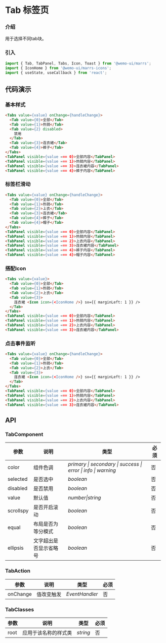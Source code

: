# Tab 标签页

### 介绍

用于选择不同tab块。

### 引入

```js
import { Tab, TabPanel, Tabs, Icon, Toast } from '@wemo-ui/marrs';
import { IconHome } from '@wemo-ui/marrs-icons';
import { useState, useCallback } from 'react';
```

## 代码演示

### 基本样式

```html
<Tabs value={value} onChange={handleChange}>
  <Tab value={0}>全部</Tab>
  <Tab value={1}>热销</Tab>
  <Tab value={2} disabled>
    禁用
  </Tab>
  <Tab value={3}>连衣裙</Tab>
  <Tab value={4}>裤子</Tab>
</Tabs>
<TabPanel visible={value === 0}>全部内容</TabPanel>
<TabPanel visible={value === 1}>热销内容</TabPanel>
<TabPanel visible={value === 3}>连衣裙内容</TabPanel>
<TabPanel visible={value === 4}>裤子内容</TabPanel>
```
### 标签栏滑动

```html
<Tabs value={value} onChange={handleChange}>
  <Tab value={0}>全部</Tab>
  <Tab value={1}>热销</Tab>
  <Tab value={2}>上衣</Tab>
  <Tab value={3}>连衣裙</Tab>
  <Tab value={4}>裤子</Tab>
  <Tab value={4}>帽子</Tab>
</Tabs>
<TabPanel visible={value === 0}>全部内容</TabPanel>
<TabPanel visible={value === 1}>热销内容</TabPanel>
<TabPanel visible={value === 2}>上衣内容</TabPanel>
<TabPanel visible={value === 3}>连衣裙内容</TabPanel>
<TabPanel visible={value === 4}>裤子内容</TabPanel>
<TabPanel visible={value === 4}>帽子内容</TabPanel>
```
### 搭配Icon

```html
<Tabs value={value}>
  <Tab value={0}>全部</Tab>
  <Tab value={1}>热销</Tab>
  <Tab value={2}>上衣</Tab>
  <Tab value={3}>
    连衣裙 <Icon icon={<IconHome />} sx={{ marginLeft: 1 }} />
  </Tab>
</Tabs>
<TabPanel visible={value === 0}>全部内容</TabPanel>
<TabPanel visible={value === 1}>热销内容</TabPanel>
<TabPanel visible={value === 2}>上衣内容</TabPanel>
<TabPanel visible={value === 3}>连衣裙内容</TabPanel>
```
### 点击事件监听

```html
<Tabs value={value} onChange={handleChange}>
  <Tab value={0}>全部</Tab>
  <Tab value={1}>热销</Tab>
  <Tab value={2}>上衣</Tab>
  <Tab value={3}>
    连衣裙 <Icon icon={<IconHome />} sx={{ marginLeft: 1 }} />
  </Tab>
</Tabs>
<TabPanel visible={value === 0}>全部内容</TabPanel>
<TabPanel visible={value === 1}>热销内容</TabPanel>
<TabPanel visible={value === 2}>上衣内容</TabPanel>
<TabPanel visible={value === 3}>连衣裙内容</TabPanel>
```


## API

### TabComponent


|参数|说明|类型|必须|
|--|--|--|--|
|color|组件色调|_primary \| secondary \| success \| error \| info \| warning_|否|
|selected| 是否选中|_boolean_|否|
|disabled| 是否禁用|_boolean_|否|
|value| 默认值|_number\|string_|否|
|scrollspy|是否开启滚动|_boolean_|否|
|equal|布局是否为等分模式|_boolean_|否|
|ellipsis|文字超出是否显示省略号|_boolean_|否|

### TabAction


|参数|说明|类型|必须|
|--|--|--|--|
|onChange| 值改变触发|_EventHandler_|否|

### TabClasses


|参数|说明|类型|必须|
|--|--|--|--|
|root|应用于该名称的样式类|_string_|否|
